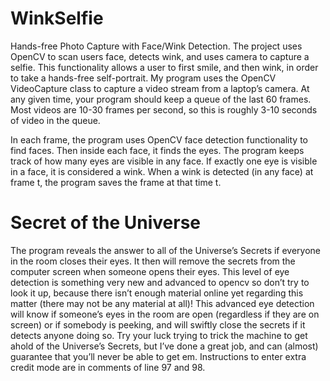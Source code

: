 # WinkSelfie
Hands-free Photo Capture with Face/Wink Detection. The project uses OpenCV to scan users face, detects wink, and uses camera to capture a selfie. This functionality allows a user to first smile, and then wink, in order to take a hands-free self-portrait.  My program uses the OpenCV VideoCapture class to capture a video stream from a laptop’s camera. At any given time, your program should keep a queue of the last 60 frames. Most videos are 10-30 frames per second, so this is roughly 3-10 seconds of video in the queue. 

In each frame, the program uses OpenCV face detection functionality to find faces. Then inside each face, it finds the eyes. The program keeps track of how many eyes are visible in any face. If exactly one eye is visible in a face, it is considered a wink. When a wink is detected (in any face) at frame t, the program saves the frame at that time t. 

# Secret of the Universe
The program reveals the answer to all of the Universe’s Secrets if everyone in the room closes their eyes.  It then will remove the secrets from the computer screen when someone opens their eyes. This level of eye detection is something very new and advanced to opencv so don’t try to look it up, because there isn’t enough material online yet regarding this matter (there may not be any material at all)! This advanced eye detection will know if someone’s eyes in the room are open (regardless if they are on screen) or if somebody is peeking, and will swiftly close the secrets if it detects anyone doing so.  Try your luck trying to trick the machine to get ahold of the Universe’s Secrets, but I’ve done a great job, and can (almost) guarantee that you’ll never be able to get em. Instructions to enter extra credit mode are in comments of line 97 and 98.
